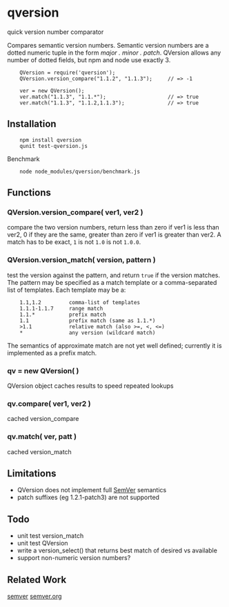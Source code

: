 qversion
========

quick version number comparator

Compares semantic version numbers.  Semantic version numbers are a dotted
numeric tuple in the form _major . minor . patch_.  QVersion allows any number
of dotted fields, but npm and node use exactly 3.

        QVersion = require('qversion');
        QVersion.version_compare("1.1.2", "1.1.3");     // => -1

        ver = new QVersion();
        ver.match("1.1.3", "1.1.*");                    // => true
        ver.match("1.1.3", "1.1.2,1.1.3");              // => true


## Installation

        npm install qversion
        qunit test-qversion.js

Benchmark

        node node_modules/qversion/benchmark.js

## Functions

### QVersion.version_compare( ver1, ver2 )

compare the two version numbers, return less than zero if ver1 is less than
ver2, 0 if they are the same, greater than zero if ver1 is greater than ver2.
A match has to be exact, `1` is not `1.0` is not `1.0.0`.

### QVersion.version_match( version, pattern )

test the version against the pattern, and return `true` if the version
matches.  The pattern may be specified as a match template or a
comma-separated list of templates.  Each template may be a:

        1.1,1.2         comma-list of templates
        1.1.1-1.1.7     range match
        1.1.*           prefix match
        1.1             prefix match (same as 1.1.*)
        >1.1            relative match (also >=, <, <=)
        *               any version (wildcard match)

The semantics of approximate match are not yet well defined; currently it is
implemented as a prefix match.

### qv = new QVersion( )

QVersion object caches results to speed repeated lookups

### qv.compare( ver1, ver2 )

cached version_compare

### qv.match( ver, patt )

cached version_match


## Limitations

- QVersion does not implement full [SemVer](http://semver.org) semantics
- patch suffixes (eg 1.2.1-patch3) are not supported

## Todo

- unit test version_match
- unit test QVersion
- write a version_select() that returns best match of desired vs available
- support non-numeric version numbers?

## Related Work

[semver](https://npmjs.org/package/semver)
[semver.org](http://semver.org)
